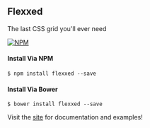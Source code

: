 ## Flexxed

The last CSS grid you'll ever need

[![NPM](https://nodei.co/npm/flexxed.png?compact=true)](https://npmjs.org/package/flexxed)

#### Install Via NPM
`$ npm install flexxed --save`

#### Install Via Bower
`$ bower install flexxed --save`

Visit the [site](http://alwynsays.com/flexxed) for documentation and examples!
